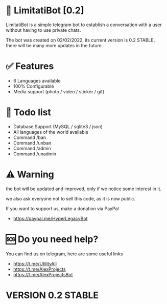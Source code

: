 # 🤖 LimitatiBot [0.2]
LimitatiBot is a simple telegram bot to establish a conversation with a user without having to use private chats.

The bot was created on 02/02/2022, its current version is 0.2 STABLE, there will be many more updates in the future.

# ✅ Features
- 6 Languages available
- 100% Configurable
- Media support (photo / video / sticker / gif)

# 📝 Todo list
- Database Support (MySQL / sqlite3 / json)
- All languages of the world available
- Command /ban
- Command /unban
- Command /admin
- Command /unadmin

# ⚠️ Warning
the bot will be updated and improved, only if we notice some interest in it.

we also ask everyone not to sell this code, as it is now public.

If you want to support us, make a donation via PayPal
- https://paypal.me/HyperLegacyBot

# 🆘 Do you need help?
You can find us on telegram, here are some useful links
- https://t.me/UtilityAll
- https://t.me/AlexProjects
- https://t.me/AlexProjectsBot

# VERSION 0.2 STABLE
